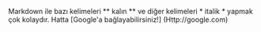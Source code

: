 Markdown ile bazı kelimeleri ** kalın ** ve diğer kelimeleri * italik * yapmak çok kolaydır. Hatta [Google'a bağlayabilirsiniz!] (Http://google.com)
